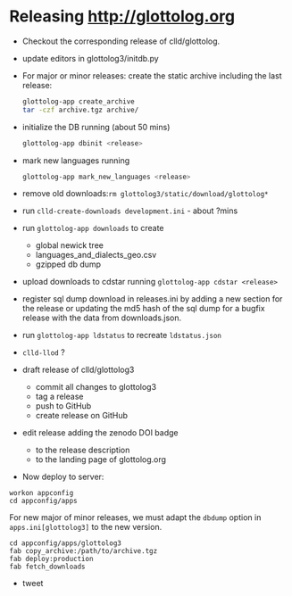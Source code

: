 
# Releasing http://glottolog.org

- Checkout the corresponding release of clld/glottolog.
- update editors in glottolog3/initdb.py
- For major or minor releases: create the static archive including the last release:
  ```bash
  glottolog-app create_archive
  tar -czf archive.tgz archive/
  ```
- initialize the DB running (about 50 mins)
  ```bash
  glottolog-app dbinit <release>
  ```
- mark new languages running
  ```bash
  glottolog-app mark_new_languages <release>
  ```
- remove old downloads:`rm glottolog3/static/download/glottolog*`
- run `clld-create-downloads development.ini` - about ?mins
- run `glottolog-app downloads` to create
  - global newick tree
  - languages_and_dialects_geo.csv
  - gzipped db dump

- upload downloads to cdstar running `glottolog-app cdstar <release>`
- register sql dump download in releases.ini by adding a new section for the release or
  updating the md5 hash of the sql dump for a bugfix release with the data from downloads.json.
- run `glottolog-app ldstatus` to recreate `ldstatus.json`
- `clld-llod` ?

- draft release of clld/glottolog3
  - commit all changes to glottolog3
  - tag a release
  - push to GitHub
  - create release on GitHub
- edit release adding the zenodo DOI badge
  - to the release description
  - to the landing page of glottolog.org

- Now deploy to server:
```
workon appconfig
cd appconfig/apps
```
For new major of minor releases, we must adapt the `dbdump` option in `apps.ini[glottolog3]` 
to the new version.
```
cd appconfig/apps/glottolog3
fab copy_archive:/path/to/archive.tgz
fab deploy:production
fab fetch_downloads
```

- tweet
